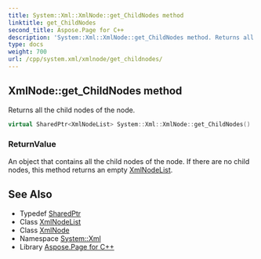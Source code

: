 ```yaml
---
title: System::Xml::XmlNode::get_ChildNodes method
linktitle: get_ChildNodes
second_title: Aspose.Page for C++
description: 'System::Xml::XmlNode::get_ChildNodes method. Returns all the child nodes of the node in C++.'
type: docs
weight: 700
url: /cpp/system.xml/xmlnode/get_childnodes/
---
```

## XmlNode::get_ChildNodes method


Returns all the child nodes of the node.

```cpp
virtual SharedPtr<XmlNodeList> System::Xml::XmlNode::get_ChildNodes()
```


### ReturnValue

An object that contains all the child nodes of the node. If there are no child nodes, this method returns an empty [XmlNodeList](../../xmlnodelist/).

## See Also

* Typedef [SharedPtr](../../../system/sharedptr/)
* Class [XmlNodeList](../../xmlnodelist/)
* Class [XmlNode](../)
* Namespace [System::Xml](../../)
* Library [Aspose.Page for C++](../../../)
